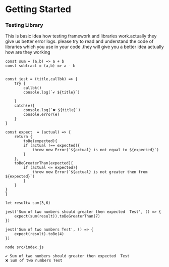 
# Getting Started

### Testing Library

This is basic idea how testing framework and libraries work.actually they give us better error logs.
please try to read and understand the code of libraries which you use in your code .they will give you a better idea actually how are they working

```
const sum = (a,b) => a + b
const subtract = (a,b) => a - b


const jest = (title,callbk) => {
    try {
        callbk()
        console.log(`✔ ${title}`)

    }
    catch(e){
        console.log(`❌ ${title}`)
        console.error(e)
    }
}

const expect  = (actual) => {
    return {
        toBe(expected){
        if (actual !== expected){
            throw new Error(`${actual} is not equal to ${expected}`)
        }
    },
    toBeGreaterThan(expected){
        if (actual <= expected){
            throw new Error(`${actual} is not greater then from ${expected}`)
        } 
    }
}
}

let result= sum(3,6)

jest('Sum of two numbers should greater then expected  Test', () => {
    expect(sum(result)).toBeGreaterThan(7)
})

jest('Sum of two numbers Test', () => {
    expect(result).toBe(4)
})

node src/index.js

✔ Sum of two numbers should greater then expected  Test
❌ Sum of two numbers Test

```